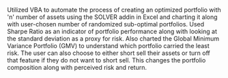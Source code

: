 Utilized VBA to automate the process of creating an optimized portfolio with 'n' number of assets using the SOLVER addin in Excel and charting it along with user-chosen number of randomized sub-optimal portfolios.
Used Sharpe Ratio as an indicator of portfolio performance along with looking at the standard deviation as a proxy for risk. Also charted the Global Minimum Variance Portfolio (GMV) to understand which portfolio carried the least risk.
The user can also choose to either short sell their assets or turn off that feature if they do not want to short sell. This changes the portfolio composition along with perceived risk and return.

